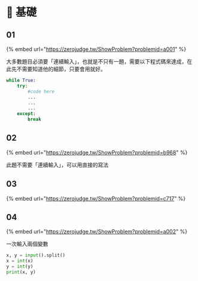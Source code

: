 # 🐌 基礎

## 01

{% embed url="https://zerojudge.tw/ShowProblem?problemid=a001" %}

大多數題目必須要「連續輸入」，也就是不只有一題，需要以下程式碼來達成，在此先不需要知道他的細節，只要會用就好。

```python
while True:
    try:
        #code here
        ...
        ...
        ...
    except:
        break
```

## 02

{% embed url="https://zerojudge.tw/ShowProblem?problemid=b968" %}

此題不需要「連續輸入」，可以用直接的寫法

## 03

{% embed url="https://zerojudge.tw/ShowProblem?problemid=c717" %}

## 04

{% embed url="https://zerojudge.tw/ShowProblem?problemid=a002" %}

一次輸入兩個變數

```python
x, y = input().split()
x = int(x)
y = int(y)
print(x, y)
```

